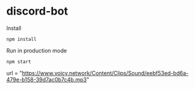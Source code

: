 # discord-bot

Install
```
npm install
```


Run in production mode
```
npm start
```

url = "https://www.voicy.network/Content/Clips/Sound/eebf53ed-bd6a-479e-b158-39d7ac0b7c4b.mp3"